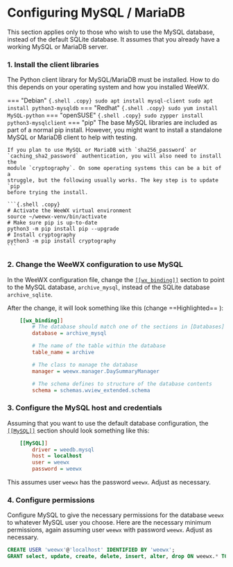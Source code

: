 # Configuring MySQL / MariaDB

This section applies only to those who wish to use the MySQL database, instead
of the default SQLite database. It assumes that you already have a working
MySQL or MariaDB server.

### 1. Install the client libraries

The Python client library for MySQL/MariaDB must be installed.  How to do this
depends on your operating system and how you installed WeeWX.

=== "Debian"
    ``` {.shell .copy}
    sudo apt install mysql-client
    sudo apt install python3-mysqldb
    ```
=== "Redhat"
    ``` {.shell .copy}
    sudo yum install MySQL-python
    ```
=== "openSUSE"
    ``` {.shell .copy}
    sudo zypper install python3-mysqlclient
    ```
=== "pip"
    The base MySQL libraries are included as part of a normal pip install. 
    However, you might want to install a standalone MySQL or MariaDB client
    to help with testing.

    If you plan to use MySQL or MariaDB with `sha256_password` or
    `caching_sha2_password` authentication, you will also need to install the
    module `cryptography`. On some operating systems this can be a bit of a
    struggle, but the following usually works. The key step is to update `pip`
    before trying the install.
    
    ```{.shell .copy}
    # Activate the WeeWX virtual environment
    source ~/weewx-venv/bin/activate
    # Make sure pip is up-to-date
    python3 -m pip install pip --upgrade
    # Install cryptography
    python3 -m pip install cryptography
    ```

### 2. Change the WeeWX configuration to use MySQL

In the WeeWX configuration file, change the
[`[[wx_binding]]`](../reference/weewx-options/data-bindings.md#wx_binding)
section to point to the MySQL database, `archive_mysql`, instead of the SQLite
database `archive_sqlite`.

After the change, it will look something like this (change ==Highlighted== ):
```ini hl_lines="3"
    [[wx_binding]]
        # The database should match one of the sections in [Databases]
        database = archive_mysql

        # The name of the table within the database
        table_name = archive

        # The class to manage the database
        manager = weewx.manager.DaySummaryManager

        # The schema defines to structure of the database contents
        schema = schemas.wview_extended.schema
```

### 3. Configure the MySQL host and credentials

Assuming that you want to use the default database configuration, the
[`[[MySQL]]`](../reference/weewx-options/database-types.md#mysql) section
should look something like this:

```ini
    [[MySQL]]
        driver = weedb.mysql
        host = localhost
        user = weewx
        password = weewx
```
    
This assumes user `weewx` has the password `weewx`. Adjust as necessary.

### 4. Configure permissions

Configure MySQL to give the necessary permissions for the database `weewx`
to whatever MySQL user you choose. Here are the necessary minimum permissions,
again assuming user `weewx` with password `weewx`. Adjust as necessary.

``` {.sql .copy}
CREATE USER 'weewx'@'localhost' IDENTIFIED BY 'weewx';
GRANT select, update, create, delete, insert, alter, drop ON weewx.* TO weewx@localhost;
```
